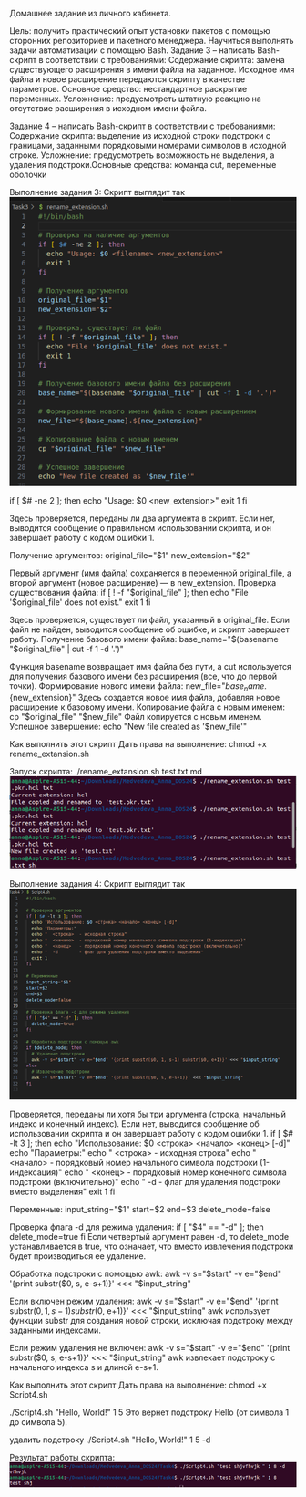 Домашнее задание из личного кабинета.

Цель: получить практический опыт установки пакетов с помощью
сторонних репозиториев и пакетного менеджера. Научиться
выполнять задачи автоматизации с помощью Bash.
Задание 3 – написать Bash-скрипт в соответствии с требованиями:
Содержание скрипта: замена существующего расширения в имени файла на
заданное. Исходное имя файла и новое расширение передаются скрипту в
качестве параметров. Основное средство: нестандартное раскрытие
переменных. Усложнение: предусмотреть штатную реакцию на отсутствие
расширения в исходном имени файла.

Задание 4 – написать Bash-скрипт в соответствии с требованиями:
Содержание скрипта: выделение из исходной строки подстроки с границами,
заданными порядковыми номерами символов в исходной строке. Усложнение:
предусмотреть возможность не выделения, а удаления подстроки.Основные
средства: команда cut, переменные оболочки

Выполнение задания 3:
Скрипт выглядит так 
![Script1](https://github.com/annette-medvedeva/Medvedeva_Anna_DOS24/blob/HomeWork4/Task3/Script3.png)

if [ $# -ne 2 ]; then
  echo "Usage: $0 <filename> <new_extension>"
  exit 1
fi

Здесь проверяется, переданы ли два аргумента в скрипт. Если нет, выводится сообщение о правильном использовании скрипта, и он завершает работу с кодом ошибки 1.

Получение аргументов:
original_file="$1"
new_extension="$2"

Первый аргумент (имя файла) сохраняется в переменной original_file, а второй аргумент (новое расширение) — в new_extension.
Проверка существования файла:
if [ ! -f "$original_file" ]; then
  echo "File '$original_file' does not exist."
  exit 1
fi

Здесь проверяется, существует ли файл, указанный в original_file. Если файл не найден, выводится сообщение об ошибке, и скрипт завершает работу.
Получение базового имени файла: base_name="$(basename "$original_file" | cut -f 1 -d '.')"

Функция basename возвращает имя файла без пути, а cut используется для получения базового имени без расширения (все, что до первой точки).
Формирование нового имени файла: new_file="${base_name}.${new_extension}"
Здесь создается новое имя файла, добавляя новое расширение к базовому имени.
Копирование файла с новым именем: cp "$original_file" "$new_file"
Файл копируется с новым именем.
Успешное завершение: echo "New file created as '$new_file'"


Как выполнить этот скрипт
Дать права на выполнение: chmod +x rename_extansion.sh

Запуск скрипта:
./rename_extansion.sh test.txt md
![Result_Script1](https://github.com/annette-medvedeva/Medvedeva_Anna_DOS24/blob/HomeWork4/Task3/Result_script3.png)


Выполнение задания 4:
Скрипт выглядит так
![Result_Script1](https://github.com/annette-medvedeva/Medvedeva_Anna_DOS24/blob/HomeWork4/Task4/Script4.png)

Проверяется, переданы ли хотя бы три аргумента (строка, начальный индекс и конечный индекс). Если нет, выводится сообщение об использовании скрипта и он завершает работу с кодом ошибки 1.
if [ $# -lt 3 ]; then
  echo "Использование: $0 <строка> <начало> <конец> [-d]"
  echo "Параметры:"
  echo "  <строка>  - исходная строка"
  echo "  <начало>  - порядковый номер начального символа подстроки (1-индексация)"
  echo "  <конец>   - порядковый номер конечного символа подстроки (включительно)"
  echo "  -d        - флаг для удаления подстроки вместо выделения"
  exit 1
fi

Переменные:
input_string="$1"
start=$2
end=$3
delete_mode=false

Проверка флага -d для режима удаления:
if [ "$4" == "-d" ]; then
  delete_mode=true
fi
Если четвертый аргумент равен -d, то delete_mode устанавливается в true, что означает, что вместо извлечения подстроки будет производиться ее удаление.

Обработка подстроки с помощью awk: awk -v s="$start" -v e="$end" '{print substr($0, s, e-s+1)}' <<< "$input_string"


Если включен режим удаления: awk -v s="$start" -v e="$end" '{print substr($0, 1, s-1) substr($0, e+1)}' <<< "$input_string"
awk использует функции substr для создания новой строки, исключая подстроку между заданными индексами.

Если режим удаления не включен:  awk -v s="$start" -v e="$end" '{print substr($0, s, e-s+1)}' <<< "$input_string"
awk извлекает подстроку с начального индекса s и длиной e-s+1.


Как выполнить этот скрипт
Дать права на выполнение:
chmod +x Script4.sh

./Script4.sh "Hello, World!" 1 5
Это вернет подстроку Hello (от символа 1 до символа 5).

удалить подстроку
./Script4.sh "Hello, World!" 1 5 -d

Результат работы скрипта:
![Script1](https://github.com/annette-medvedeva/Medvedeva_Anna_DOS24/blob/HomeWork4/Task4/Result_Script4.png)








